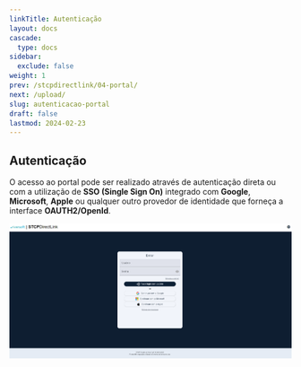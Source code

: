 ```yaml
---
linkTitle: Autenticação
layout: docs
cascade:
  type: docs
sidebar:
  exclude: false
weight: 1
prev: /stcpdirectlink/04-portal/
next: /upload/
slug: autenticacao-portal
draft: false
lastmod: 2024-02-23
---
```


## Autenticação

O acesso ao portal pode ser realizado através de autenticação direta ou com a utilização de **SSO (Single Sign On)** integrado com **Google**,  **Microsoft**, **Apple** ou qualquer outro provedor de identidade que forneça a interface **OAUTH2/OpenId**.

![](img/authentication-dirl.png "Portal de autenticação")

